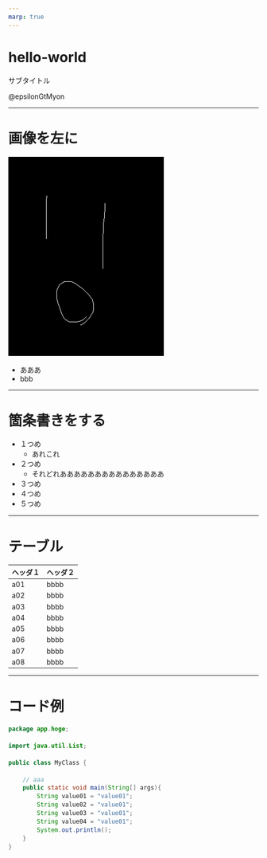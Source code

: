 ```yaml
---
marp: true
---
```


<!--
theme: gaia
paginate: true

style: |
  :root {
    background-color: #ffffff;
  }
  section {
    background-image: url(./logo.png); /* <- ロゴのURL */
    background-position: right 30px top 30px; /* <- ロゴの位置（右上、オフセットあり） */
    background-size: 150px 24px; /* <- ロゴのサイズ */
    background-repeat: no-repeat /* 共通 */;
  }

_class: lead

-->

# hello-world

サブタイトル

@epsilonGtMyon

---

# 画像を左に

![bg left:33%](./myface.png)

- あああ
- bbb

---

# 箇条書きをする

- １つめ
  - あれこれ
- ２つめ
  - それどれあああああああああああああああ
- ３つめ
- ４つめ
- ５つめ


--- 

# テーブル

| ヘッダ１ | ヘッダ２ |
| ---- | ---- |
| a01 | bbbb |
| a02 | bbbb |
| a03 | bbbb |
| a04 | bbbb |
| a05 | bbbb |
| a06 | bbbb |
| a07 | bbbb |
| a08 | bbbb |

--- 

# コード例

```java
package app.hoge;

import java.util.List;

public class MyClass {

    // aaa
    public static void main(String[] args){
        String value01 = "value01";
        String value02 = "value01";
        String value03 = "value01";
        String value04 = "value01";
        System.out.println();
    }
}
```